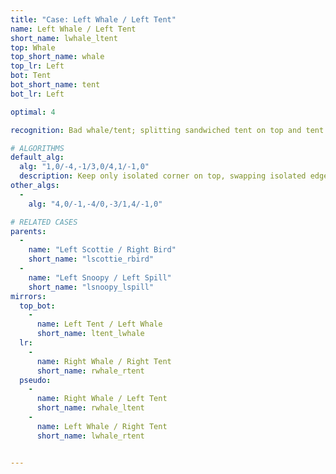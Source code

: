 ```yaml
---
title: "Case: Left Whale / Left Tent"
name: Left Whale / Left Tent
short_name: lwhale_ltent
top: Whale
top_short_name: whale
top_lr: Left
bot: Tent
bot_short_name: tent
bot_lr: Left

optimal: 4

recognition: Bad whale/tent; splitting sandwiched tent on top and tent on bottom breaks squareshape.

# ALGORITHMS
default_alg:
  alg: "1,0/-4,-1/3,0/4,1/-1,0"
  description: Keep only isolated corner on top, swapping isolated edge for same-color whale to form scottie/bird.
other_algs:
  -
    alg: "4,0/-1,-4/0,-3/1,4/-1,0"

# RELATED CASES
parents:
  -
    name: "Left Scottie / Right Bird"
    short_name: "lscottie_rbird"
  -
    name: "Left Snoopy / Left Spill"
    short_name: "lsnoopy_lspill"
mirrors:
  top_bot:
    -
      name: Left Tent / Left Whale
      short_name: ltent_lwhale
  lr:
    -
      name: Right Whale / Right Tent
      short_name: rwhale_rtent
  pseudo:
    -
      name: Right Whale / Left Tent
      short_name: rwhale_ltent
    -
      name: Left Whale / Right Tent
      short_name: lwhale_rtent


---
```


